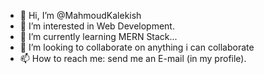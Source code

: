 - 👋 Hi, I’m @MahmoudKalekish
- 👀 I’m interested in Web Development.
- 🌱 I’m currently learning MERN Stack...
- 💞️ I’m looking to collaborate on anything i can collaborate
- 📫 How to reach me: send me an E-mail (in my profile).

<!---
MahmoudKalekish/MahmoudKalekish is a ✨ special ✨ repository because its `README.md` (this file) appears on your GitHub profile.
You can click the Preview link to take a look at your changes.
--->
